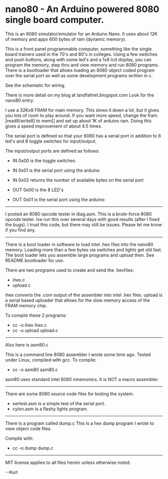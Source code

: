 nano80 - An Arduino powered 8080 single board computer.
======================

This is an 8080 simulator/emulator for an Arduino Nano. It uses about 
12K of memory and appx 600 bytes of ram (dynamic memory).

This is a front panel programmable computer, something like the 
single board trainers used in the 70's and 80's in colleges. 
Using a few switches and push buttons, along with some led's 
and a 1x8 lcd display, you can program the memory, step thru 
and view memory and run 8080 programs. There is a bootloader 
that allows loading an 8080 object coded program over the serial 
port as well as some development programs written in c.

See the schematic for wiring.

There is more detail on my blog at landfallnet.blogspot.com
Look for the nano80 entry.

I use a 32Kx8 FRAM for main memory. This slows it down a lot, but 
it gives you lots of room to play around. If you want more speed, 
change the fram.[read8/write8] to mem[] and set up about 1K of 
arduino ram. Doing this gives a speed improvement of about 4.5 times.

The serial port is defined so that your 8080 has a serial port in 
addition to 8 led's and 8 toggle switches for input/output.

The input/output ports are defined as follows:
- IN 0x00 is the toggle switches
- IN 0x01 is the serial port using the arduino
- IN 0x02 returns the number of available bytes on the serial port

- OUT 0x00 is the 8 LED's 
- OUT 0x01 is the serial port using the arduino

------------------------------

I posted an 8080 opcode tester in diag.asm. This is a brute-force
8080 opcode tester. Ive run this over several days with good results
(after I fixed the bugs). I trust this code, but there may still be
issues. Please let me know if you find any.

------------------------------

There is a boot loader in software to load intel .hex files 
into the nano80 memory. Loading more than a few bytes via switches
and lights get old fast. The boot loader lets you assemble large 
programs and upload then. See README.bootloader for use.

There are two programs used to create and send the .hexfiles:
- ihex.c
- upload.c

ihex converts the .com output of the assembler into intel .hex files.
upload is a serial based uploader that allows for the slow memory 
access of the FRAM memory chip.

To compile these 2 programs:
- cc -o ihex ihex.c
- cc -o upload upload.c

-----------------------------------

Also here is asm80.c

This is a command line 8080 assembler I wrote some time ago. Tested 
under Linux, compiled with gcc. To compile: 

- cc -o asm80 asm80.c

asm80 uses standard intel 8080 nmemonics. It is NOT a macro assembler.

-----------------------------------

There are some 8080 source code files for testing the system. 

- sertest.asm is a simple test of the serial port. 
- cylon.asm is a flashy lights program.

-----------------------------------

There is a program called dump.c This is a hex dump program 
I wrote to view object code files. 

Compile with:

- cc -o dump dump.c

-----------------------------------

MIT license applies to all files herein unless otherwise noted.

--Kurt
